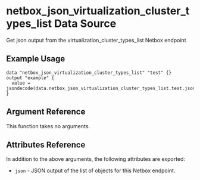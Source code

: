 # netbox\_json\_virtualization\_cluster\_types\_list Data Source

Get json output from the virtualization_cluster_types_list Netbox endpoint

## Example Usage

```hcl
data "netbox_json_virtualization_cluster_types_list" "test" {}
output "example" {
  value = jsondecode(data.netbox_json_virtualization_cluster_types_list.test.json)
}
```

## Argument Reference

This function takes no arguments.

## Attributes Reference

In addition to the above arguments, the following attributes are exported:
* ``json`` - JSON output of the list of objects for this Netbox endpoint.

